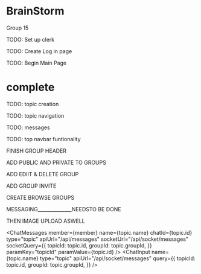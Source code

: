 # BrainStorm
Group 15

TODO: Set up clerk

TODO: Create Log in page

TODO: Begin Main Page
# complete

TODO: topic creation

TODO: topic navigation

TODO: messages

TODO: top navbar funtionality



FINISH GROUP HEADER

ADD PUBLIC AND PRIVATE TO GROUPS

ADD EDIIT & DELETE GROUP

ADD GROUP INVITE

CREATE BROWSE GROUPS



MESSAGING______________NEEDSTO BE DONE

THEN IMAGE UPLOAD ASWELL



<ChatHeader
        name={topic.name}
        groupId={topic.groupId}
        type="topic"
      />
          <ChatMessages
            member={member}
            name={topic.name}
            chatId={topic.id}
            type="topic"
            apiUrl="/api/messages"
            socketUrl="/api/socket/messages"
            socketQuery={{
              topicId: topic.id,
              groupId: topic.groupId,
            }}
            paramKey="topicId"
            paramValue={topic.id}
          />
          <ChatInput
            name={topic.name}
            type="topic"
            apiUrl="/api/socket/messages"
            query={{
              topicId: topic.id,
              groupId: topic.groupId,
            }}
          />




